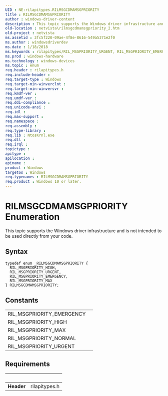 ```yaml
---
UID : NE:rilapitypes.RILMSGCDMAMSGPRIORITY
title : RILMSGCDMAMSGPRIORITY
author : windows-driver-content
description : This topic supports the Windows driver infrastructure and is not intended to be used directly from your code.
old-location : netvista\rilmsgcdmamsgpriority_2.htm
old-project : netvista
ms.assetid : 3fc5f220-09ae-4f8e-8616-549a5371e2f0
ms.author : windowsdriverdev
ms.date : 1/18/2018
ms.keywords : rilapitypes/RIL_MSGPRIORITY_URGENT, RIL_MSGPRIORITY_EMERGENCY, rilapitypes/RIL_MSGPRIORITY_EMERGENCY, RILMSGCDMAMSGPRIORITY enumeration [Network Drivers Starting with Windows Vista], RIL_MSGPRIORITY_HIGH, rilapitypes/RIL_MSGPRIORITY_MAX, RILMSGCDMAMSGPRIORITY, rilapitypes/RIL_MSGPRIORITY_HIGH, RIL_MSGPRIORITY_URGENT, rilapitypes/RILMSGCDMAMSGPRIORITY, netvista.rilmsgcdmamsgpriority_2, RIL_MSGPRIORITY_MAX
ms.prod : windows-hardware
ms.technology : windows-devices
ms.topic : enum
req.header : rilapitypes.h
req.include-header : 
req.target-type : Windows
req.target-min-winverclnt : 
req.target-min-winversvr : 
req.kmdf-ver : 
req.umdf-ver : 
req.ddi-compliance : 
req.unicode-ansi : 
req.idl : 
req.max-support : 
req.namespace : 
req.assembly : 
req.type-library : 
req.lib : NtosKrnl.exe
req.dll : 
req.irql : 
topictype : 
apitype : 
apilocation : 
apiname : 
product : Windows
targetos : Windows
req.typenames : RILMSGCDMAMSGPRIORITY
req.product : Windows 10 or later.
---
```


# RILMSGCDMAMSGPRIORITY Enumeration
This topic supports the Windows driver infrastructure and is not intended to be used directly from your code.

## Syntax
````
typedef enum _RILMSGCDMAMSGPRIORITY { 
  RIL_MSGPRIORITY_HIGH,
  RIL_MSGPRIORITY_URGENT,
  RIL_MSGPRIORITY_EMERGENCY,
  RIL_MSGPRIORITY_MAX
} RILMSGCDMAMSGPRIORITY;
````

## Constants

<table>

<tr>
<td>RIL_MSGPRIORITY_EMERGENCY</td>
<td></td>
</tr>

<tr>
<td>RIL_MSGPRIORITY_HIGH</td>
<td></td>
</tr>

<tr>
<td>RIL_MSGPRIORITY_MAX</td>
<td></td>
</tr>

<tr>
<td>RIL_MSGPRIORITY_NORMAL</td>
<td></td>
</tr>

<tr>
<td>RIL_MSGPRIORITY_URGENT</td>
<td></td>
</tr>
</table>


## Requirements
| &nbsp; | &nbsp; |
| ---- |:---- |
| **Header** | rilapitypes.h |